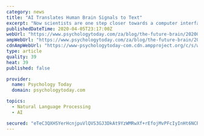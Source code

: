 ```yaml
---
category: news
title: "AI Translates Human Brain Signals to Text"
excerpt: "Now scientists are one step closer towards a computer interface driven by human thoughts. Neuroscientists at the University of California, San Francisco (UCSF) published a study last week in Nature Neuroscience that shows how their brain-computer interface (BCI) is able to translate human brain activity into text with relatively high accuracy and at natural-speech rates using artificial intelligence (AI) machine learning."
publishedDateTime: 2020-04-05T23:17:00Z
webUrl: "https://www.psychologytoday.com/za/blog/the-future-brain/202004/ai-translates-human-brain-signals-text"
ampWebUrl: "https://www.psychologytoday.com/za/blog/the-future-brain/202004/ai-translates-human-brain-signals-text?amp"
cdnAmpWebUrl: "https://www-psychologytoday-com.cdn.ampproject.org/c/s/www.psychologytoday.com/za/blog/the-future-brain/202004/ai-translates-human-brain-signals-text?amp"
type: article
quality: 39
heat: 39
published: false

provider:
  name: Psychology Today
  domain: psychologytoday.com

topics:
  - Natural Language Processing
  - AI

secured: "eTeC3QXHSYerHcnjpuVlQVS3GJ3DkAt9YzWMRwXf+rEfojMvPFcIyInHt6NCRe6QcaOdqOmRs83sVwbwagLZU4bCllHX5odvSHnYCZQINuKeTcF0KBn9uerfg7YF8xRBfDwU3VoHPQSYxfK4ku7sEoQIwcxN7IkNKNhWv/ldgiOx6NTps0U2dJP65AHHdCMSrQV3Y+PNGyrn1uLzTP3+PIQpGfdMrmJZ2FDrunUZrfIUWRg+S90V+P/P63/qr9Yf7ENZhrbqDOG8SkN+Uv5Xbcwmu7aWK+tue7R2Wp+KTlrg7EA8gkmLDYKp+c3a5WMS8T0sQ3Z9spWuKS/Quz1odOnjAjF8JnS06jyn/xYpC5pBI3VdAGNglxGuesT/6Mn1mz7VU0MPHCyA1TNYCvr3Mk1ROjeUbaYHy78GqxU904O9tMEkX1iXc3tvp9a9vWt89auzwfy0uUz3783SaI1lL8xVWWfGGX+04oR3GvBy+Bk=;d2J+0wXRhZmZBuoIas7Nww=="
---
```


